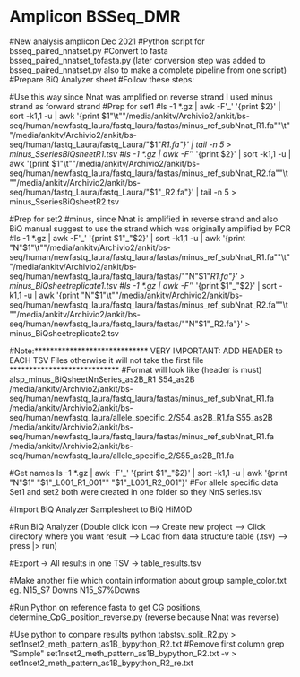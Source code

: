 # Amplicon BSSeq_DMR


#New analysis amplicon Dec 2021
#Python script for bsseq_paired_nnatset.py
#Convert to fasta bsseq_paired_nnatset_tofasta.py (later conversion step was added to bsseq_paired_nnatset.py also to make a complete pipeline from one script)
#Prepare BiQ Analyzer sheet
#Follow these steps:

#Use this way since Nnat was amplified on reverse strand I used minus strand as forward strand
#Prep for set1
#ls -1 *.gz | awk -F'_' '{print $2}' | sort -k1,1 -u | awk '{print $1"\t""/media/ankitv/Archivio2/ankit/bs-seq/human/newfastq_laura/fastq_laura/fastas/minus_ref_subNnat_R1.fa""\t""/media/ankitv/Archivio2/ankit/bs-seq/human/fastq_Laura/fastq_Laura/"$1"_R1.fa"}' | tail -n 5 > minus_SseriesBiQsheetR1.tsv
#ls -1 *.gz | awk -F'_' '{print $2}' | sort -k1,1 -u | awk '{print $1"\t""/media/ankitv/Archivio2/ankit/bs-seq/human/newfastq_laura/fastq_laura/fastas/minus_ref_subNnat_R2.fa""\t""/media/ankitv/Archivio2/ankit/bs-seq/human/fastq_Laura/fastq_Laura/"$1"_R2.fa"}' | tail -n 5 > minus_SseriesBiQsheetR2.tsv

#Prep for set2
#minus, since Nnat is amplified in reverse strand and also BiQ manual suggest to use the strand which was originally amplified by PCR
#ls -1 *.gz | awk -F'_' '{print $1"_"$2}' | sort -k1,1 -u | awk '{print "N"$1"\t""/media/ankitv/Archivio2/ankit/bs-seq/human/newfastq_laura/fastq_laura/fastas/minus_ref_subNnat_R1.fa""\t""/media/ankitv/Archivio2/ankit/bs-seq/human/newfastq_laura/fastq_laura/fastas/""N"$1"_R1.fa"}' > minus_BiQsheetreplicate1.tsv
#ls -1 *.gz | awk -F'_' '{print $1"_"$2}' | sort -k1,1 -u | awk '{print "N"$1"\t""/media/ankitv/Archivio2/ankit/bs-seq/human/newfastq_laura/fastq_laura/fastas/minus_ref_subNnat_R2.fa""\t""/media/ankitv/Archivio2/ankit/bs-seq/human/newfastq_laura/fastq_laura/fastas/""N"$1"_R2.fa"}' > minus_BiQsheetreplicate2.tsv

#Note:***************************** VERY IMPORTANT: ADD HEADER to EACH TSV Files otherwise it will not take the first file ****************************
#Format will look like (header is must)
alsp_minus_BiQsheetNnSeries_as2B_R1
S54_as2B	/media/ankitv/Archivio2/ankit/bs-seq/human/newfastq_laura/fastq_laura/fastas/minus_ref_subNnat_R1.fa	/media/ankitv/Archivio2/ankit/bs-seq/human/newfastq_laura/allele_specific_2/S54_as2B_R1.fa
S55_as2B	/media/ankitv/Archivio2/ankit/bs-seq/human/newfastq_laura/fastq_laura/fastas/minus_ref_subNnat_R1.fa	/media/ankitv/Archivio2/ankit/bs-seq/human/newfastq_laura/allele_specific_2/S55_as2B_R1.fa

#Get names ls -1 *.gz | awk -F'_' '{print $1"_"$2}' | sort -k1,1 -u | awk '{print "N"$1" "$1"_L001_R1_001"" "$1"_L001_R2_001"}'
#For allele specific data Set1 and set2 both were created in one folder so they NnS series.tsv


#Import BiQ Analyzer Samplesheet to BiQ HiMOD


#Run BiQ Analyzer (Double click icon --> Create new project --> Click directory where you want result --> Load from data structure table (.tsv) --> press |> run)

#Export -> All results in one TSV -> table_results.tsv

#Make another file which contain information about group sample_color.txt eg. N15_S7	Downs	N15_S7%Downs

#Run Python on reference fasta to get CG positions, determine_CpG_position_reverse.py (reverse because Nnat was reverse)

#Use python to compare results
python tabstsv_split_R2.py > set1nset2_meth_pattern_as1B_bypython_R2.txt
#Remove first column
grep "Sample" set1nset2_meth_pattern_as1B_bypython_R2.txt -v > set1nset2_meth_pattern_as1B_bypython_R2_re.txt


